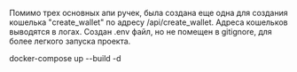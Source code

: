Помимо трех основных апи ручек, была создана еще одна для создания кошелька "create_wallet" по адресу /api/create_wallet.
Адреса кошельков выводятся в логах.
Создан .env файл, но не помещен в gitignore, для более легкого запуска проекта.

docker-compose up --build -d
